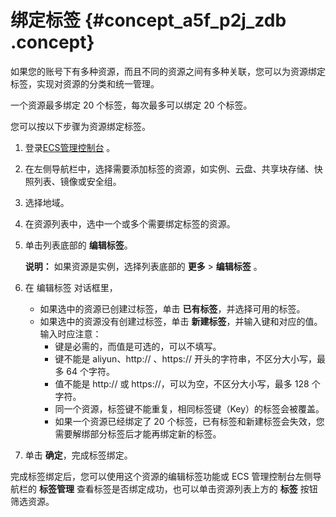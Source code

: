 # 绑定标签 {#concept_a5f_p2j_zdb .concept}

如果您的账号下有多种资源，而且不同的资源之间有多种关联，您可以为资源绑定标签，实现对资源的分类和统一管理。

一个资源最多绑定 20 个标签，每次最多可以绑定 20 个标签。

您可以按以下步骤为资源绑定标签。

1.  登录[ECS管理控制台](https://ecs.console.aliyun.com/) 。
2.  在左侧导航栏中，选择需要添加标签的资源，如实例、云盘、共享块存储、快照列表、镜像或安全组。
3.  选择地域。
4.  在资源列表中，选中一个或多个需要绑定标签的资源。
5.  单击列表底部的 **编辑标签**。

    **说明：** 如果资源是实例，选择列表底部的 **更多** \> **编辑标签** 。

6.  在 编辑标签 对话框里，
    -   如果选中的资源已创建过标签，单击 **已有标签**，并选择可用的标签。
    -   如果选中的资源没有创建过标签，单击 **新建标签**，并输入键和对应的值。输入时应注意：
        -   键是必需的，而值是可选的，可以不填写。
        -   键不能是 aliyun、http:// 、https:// 开头的字符串，不区分大小写，最多 64 个字符。
        -   值不能是 http:// 或 https://，可以为空，不区分大小写，最多 128 个字符。
        -   同一个资源，标签键不能重复，相同标签键（Key）的标签会被覆盖。
        -   如果一个资源已经绑定了 20 个标签，已有标签和新建标签会失效，您需要解绑部分标签后才能再绑定新的标签。
7.  单击 **确定**，完成标签绑定。

完成标签绑定后，您可以使用这个资源的编辑标签功能或 ECS 管理控制台左侧导航栏的 **标签管理** 查看标签是否绑定成功，也可以单击资源列表上方的 **标签** 按钮筛选资源。

